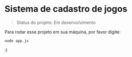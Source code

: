 # Sistema de cadastro de jogos

> Status do projeto: Em desenvolvimento

Para rodar esse projeto em sua máquina, por favor digite:

```
node app.js
```

:)

